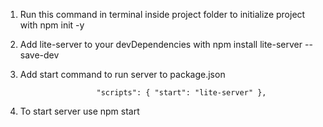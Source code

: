 1. Run this command in terminal inside project folder to initialize project with npm init -y

2. Add lite-server to your devDependencies with npm install lite-server --save-dev

3. Add start command to run server to package.json

                        "scripts": { "start": "lite-server" },

4. To start server use npm start